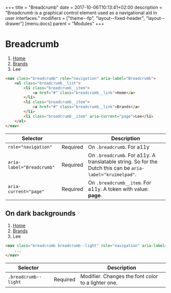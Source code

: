 +++
title = "Breadcrumb"
date = 2017-10-06T10:13:41+02:00
description = "Breadcrumb is a graphical control element used as a navigational aid in user interfaces."
modifiers = ["theme--fp", "layout--fixed-header", "layout--drawer"]
[menu.docs]
parent = "Modules"
+++

# Breadcrumb

<div class="fp-example">
	<nav class="breadcrumb" role="navigation" aria-label="Breadcrumb">
		<ol class="breadcrumb__list">
			<li class="breadcrumb__item">
				<a href="#" class="breadcrumb__link">Home</a>
			</li>
			<li class="breadcrumb__item">
				<a href="#" class="breadcrumb__link">Brands</a>
			</li>
			<li class="breadcrumb__item" aria-current="page">Lee</li>
		</ol>
	</nav>
</div>

```html
<nav class="breadcrumb" role="navigation" aria-label="Breadcrumb">
	<ol class="breadcrumb__list">
		<li class="breadcrumb__item">
			<a href="#" class="breadcrumb__link">Home</a>
		</li>
		<li class="breadcrumb__item">
			<a href="#" class="breadcrumb__link">Brands</a>
		</li>
		<li class="breadcrumb__item" aria-current="page">Lee</li>
	</ol>
</nav>
```

<table class="table table--horizontal-borders">
	<thead>
		<tr>
			<th>Selector</th>
			<th></th>
			<th>Description</th>
		</tr>
	</thead>
	<tbody>
		<tr>
			<td><code>role="navigation"</code></td>
			<td><span class="label label--warning">Required</span></td>
			<td>On <code>.breadcrumb</code>. For a11y</td>
		</tr>
		<tr>
			<td><code>aria-label="Breadcrumb"</code></td>
			<td><span class="label label--warning">Required</span></td>
			<td>On <code>.breadcrumb</code>. For a11y. A translatable string. So for the Dutch this can be <code>aria-label="kruimelpad"</code>.</td>
		</tr>
		<tr>
			<td><code>aria-current="page"</code></td>
			<td><span class="label label--warning">Required</span></td>
			<td>On <code>.breadcrumb__item</code>. For a11y. A token with value: <strong>page</strong></code>.</td>
		</tr>
	</tbody>
</table>

## On dark backgrounds

<div class="fp-example fp-example--dark">
	<nav class="breadcrumb breadcrumb--light" role="navigation" aria-label="Breadcrumb">
		<ol class="breadcrumb__list">
			<li class="breadcrumb__item">
				<a href="#" class="breadcrumb__link">Home</a>
			</li>
			<li class="breadcrumb__item">
				<a href="#" class="breadcrumb__link">Brands</a>
			</li>
			<li class="breadcrumb__item" aria-current="page">Lee</li>
		</ol>
	</nav>
</div>

```html
<nav class="breadcrumb breadcrumb--light" role="navigation" aria-label="Breadcrumb">
	...
</nav>
```

<table class="table table--horizontal-borders">
	<thead>
		<tr>
			<th>Selector</th>
			<th></th>
			<th>Description</th>
		</tr>
	</thead>
	<tbody>
		<tr>
			<td><code>.breadcrumb--light</code></td>
			<td><span class="label label--warning">Required</span></td>
			<td>Modifier. Changes the font color to a lighter one.</td>
		</tr>
	</tbody>
</table>

